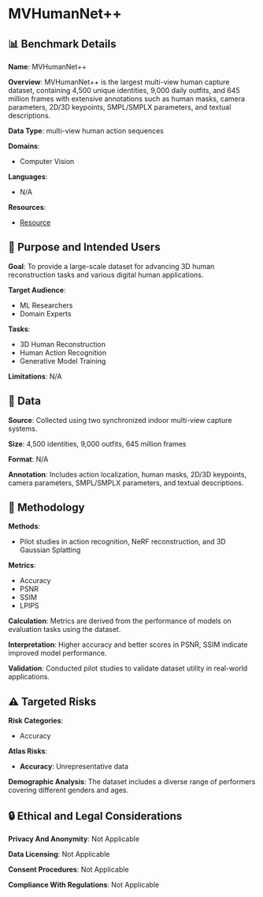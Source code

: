 # MVHumanNet++

## 📊 Benchmark Details

**Name**: MVHumanNet++

**Overview**: MVHumanNet++ is the largest multi-view human capture dataset, containing 4,500 unique identities, 9,000 daily outfits, and 645 million frames with extensive annotations such as human masks, camera parameters, 2D/3D keypoints, SMPL/SMPLX parameters, and textual descriptions.

**Data Type**: multi-view human action sequences

**Domains**:
- Computer Vision

**Languages**:
- N/A

**Resources**:
- [Resource](https://kevinlee09.github.io/research/MVHumanNet++/)

## 🎯 Purpose and Intended Users

**Goal**: To provide a large-scale dataset for advancing 3D human reconstruction tasks and various digital human applications.

**Target Audience**:
- ML Researchers
- Domain Experts

**Tasks**:
- 3D Human Reconstruction
- Human Action Recognition
- Generative Model Training

**Limitations**: N/A

## 💾 Data

**Source**: Collected using two synchronized indoor multi-view capture systems.

**Size**: 4,500 identities, 9,000 outfits, 645 million frames

**Format**: N/A

**Annotation**: Includes action localization, human masks, 2D/3D keypoints, camera parameters, SMPL/SMPLX parameters, and textual descriptions.

## 🔬 Methodology

**Methods**:
- Pilot studies in action recognition, NeRF reconstruction, and 3D Gaussian Splatting

**Metrics**:
- Accuracy
- PSNR
- SSIM
- LPIPS

**Calculation**: Metrics are derived from the performance of models on evaluation tasks using the dataset.

**Interpretation**: Higher accuracy and better scores in PSNR, SSIM indicate improved model performance.

**Validation**: Conducted pilot studies to validate dataset utility in real-world applications.

## ⚠️ Targeted Risks

**Risk Categories**:
- Accuracy

**Atlas Risks**:
- **Accuracy**: Unrepresentative data

**Demographic Analysis**: The dataset includes a diverse range of performers covering different genders and ages.

## 🔒 Ethical and Legal Considerations

**Privacy And Anonymity**: Not Applicable

**Data Licensing**: Not Applicable

**Consent Procedures**: Not Applicable

**Compliance With Regulations**: Not Applicable
